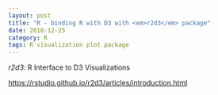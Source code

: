 ```yaml
---
layout: post
title: "R - binding R with D3 with <em>r2d3</em> package"
date: 2018-12-25
category: R
tags: R visualization plot package
---
```



<em>r2d3</em>: R Interface to D3 Visualizations

<a href="http://bioconductor.org/packages/release/bioc/html/ggbio.html">https://rstudio.github.io/r2d3/articles/introduction.html</a>
